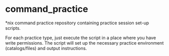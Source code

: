 command_practice
================

*nix command practice repository containing practice session set-up scripts.

For each practice type, just execute the script in a place where you have write permissions.
The script will set up the necessary practice environment (catalogs/files) and output instructions.


